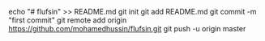 echo "# flufsin" >> README.md
git init
git add README.md
git commit -m "first commit"
git remote add origin https://github.com/mohamedhussin/flufsin.git
git push -u origin master
